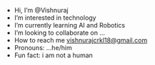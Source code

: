 -  Hi, I’m @Vishnuraj 
-  I’m interested in technology 
-  I’m currently learning AI and Robotics
-  I’m looking to collaborate on ...
-  How to reach me vishnurajcrkl18@gmail.com
-  Pronouns: ...he/him
-  Fun fact: i am not a human

<!---
Vishnu-5693/Vishnu-5693 is a ✨ special ✨ repository because its `README.md` (this file) appears on your GitHub profile.
You can click the Preview link to take a look at your changes.
--->
